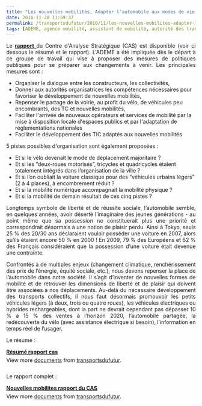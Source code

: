 ```yaml
---
title: "Les nouvelles mobilités, Adapter l’automobile aux modes de vie de demain"
date: 2010-11-30 11:59:37
permalink: /transportsdufutur/2010/11/les-nouvelles-mobilites-adapter-lautomobile-aux-modes-de-vie-de-demain.html
tags: [ADEME, agence mobilité, assistant de mobilité, autorité des transports, cité, citoyen, collectivité, économie du quaternaire, économie fonctionnalité, Infrastructure, innovation, internet, management de la mobilité, marchandises, partage de données, partage de la voirie, Service de mobilité]
---
```


<p style="text-align: justify">Le <strong><a href="http://www.strategie.gouv.fr/article.php3?id_article=1284" target="_blank">rapport </a></strong>du Centre d'Analyse Stratégique (CAS) est disponible (voir ci dessous le résumé et le rapport). L'ADEME a été impliquée dès le départ à ce groupe de travail qui vise à proposer des mesures de politiques publiques pour se préparer aux changements à venir. Les principales mesures sont :</p> <ul> <li>Organiser le dialogue entre les constructeurs, les collectivités, </li> <li>Donner aux autorités organisatrices les compétences nécessaires pour favoriser le développement de nouvelles mobilités,</li> <li>Repenser le partage de la voirie, au profit du vélo, de véhicules peu encombrants, des TC et nouvelles mobilités,</li> <li>Faciliter l'arrivée de nouveaux opérateurs et services de mobilité par la mise à disposition locale d'espaces publics et par l'adaptation de réglementations nationales</li> <li>Faciliter le développement des TIC adaptés aux nouvelles mobilités</li> </ul> <p style="text-align: justify">5 pistes possibles d'organisation sont également proposées :</p> <ul> <li>Et si le vélo devenait le mode de déplacement majoritaire ?</li> <li>Et si les “deux-roues motorisés”, tricycles et quadricycles étaient totalement intégrés dans l’organisation de la ville ?</li> <li>Et si l’on oubliait la voiture classique pour des “véhicules urbains légers” (2 à 4 places), à encombrement réduit ?</li> <li>Et si la mobilité numérique accompagnait la mobilité physique ?</li> <li>Et si la mobilité de demain résultait de ces cinq pistes ? </li></ul>  <!--more-->    <p dir="ltr" style="text-align: justify">Longtemps symbole de liberté et de réussite sociale, l’automobile semble, en quelques années, avoir déserté l’imaginaire des jeunes générations - au point même que sa possession ne constituerait plus une priorité et correspondrait désormais à une notion de plaisir perdu. Ainsi à Tokyo, seuls 25 % des 20/30 ans déclaraient vouloir posséder une voiture en 2007, alors qu’ils étaient encore 50 % en 2000 ! En 2009, 79 % des Européens et 62 % des Français considéraient que la possession d’une voiture était devenue une contrainte.</p> <p dir="ltr" style="text-align: justify">Confrontés à de multiples enjeux (changement climatique, renchérissement des prix de l’énergie, équité sociale, etc.), nous devons repenser la place de l’automobile dans notre société. Il s’agit d’inventer de nouvelles formes de mobilité et de retrouver les dimensions de liberté et de plaisir qui doivent être associées à nos déplacements. Au-delà du nécessaire développement des transports collectifs, il nous faut désormais promouvoir les petits véhicules légers (à deux, trois ou quatre roues), les véhicules électriques ou hybrides rechargeables, dont la part ne devrait cependant pas dépasser 10 % à 15 % des ventes à l’horizon 2020, l’automobile partagée, la redécouverte du vélo (avec assistance électrique si besoin), l’information en temps réel de l’usager.</p> <p dir="ltr" style="text-align: justify">Le résumé : </p> <div id="__ss_5979184" style="width: 477px"><strong style="margin: 12px 0 4px"><a href="http://www.slideshare.net/transportsdufutur/rsum-rapport-cas" title="Résumé rapport cas">Résumé rapport cas</a></strong>         <div style="padding: 5px 0 12px">View more <a href="http://www.slideshare.net/">documents</a> from <a href="http://www.slideshare.net/transportsdufutur">transportsdufutur</a>.</div> </div> <p>Le rapport complet :</p> <div id="__ss_5979185" style="width: 477px"><strong style="margin: 12px 0 4px"><a href="http://www.slideshare.net/transportsdufutur/nouvelles-mobilites-rapport-du-cas" title="Nouvelles mobilites rapport du CAS">Nouvelles mobilites rapport du CAS</a></strong>        <div style="padding: 5px 0 12px">View more <a href="http://www.slideshare.net/">documents</a> from <a href="http://www.slideshare.net/transportsdufutur">transportsdufutur</a>.</div> </div>
